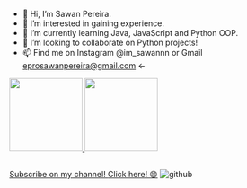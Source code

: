 - 👋 Hi, I’m Sawan Pereira.
- 👀 I’m interested in gaining experience.
- 🌱 I’m currently learning Java, JavaScript and Python OOP.
- 💞️ I’m looking to collaborate on Python projects!
- 📫 Find me on Instagram @im_sawannn or Gmail eprosawanpereira@gmail.com <-

 <div>
  <a href="https://github.com/sawandev">
  <img height="130em" src="https://github-readme-stats.vercel.app/api?username=sawandev&show_icons=true&theme=dark&include_all_commits=true&count_private=true"/>
  <img height="130em" src="https://github-readme-stats.vercel.app/api/top-langs/?username=sawandev&layout=compact&langs_count=7&theme=dark"/>
</div>

##

<!---
sawandev/sawandev is a ✨ special ✨ repository because its `README.md` (this file) appears on your GitHub profile.
You can click the Preview link to take a look at your changes.
--->

Subscribe on my channel! [Click here! 😄](https://www.youtube.com/channel/UC1YBBHxCuqkmqrm1Xjv6F0g)
![github](https://user-images.githubusercontent.com/84553686/120910358-9d16c600-c654-11eb-9aff-12acfe503e8f.png)

